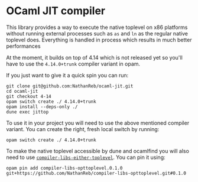 # OCaml JIT compiler

This library provides a way to execute the native toplevel on x86 platforms without
running external processes such as `as` and `ln` as the regular native toplevel does.
Everything is handled in process which results in much better performances

At the moment, it builds on top of 4.14 which is not released yet so you'll have
to use the `4.14.0+trunk` compiler variant in opam.

If you just want to give it a quick spin you can run:
```
git clone git@github.com:NathanReb/ocaml-jit.git
cd ocaml-jit
git checkout 4-14
opam switch create ./ 4.14.0+trunk
opam install --deps-only ./
dune exec jittop
```

To use it in your project you will need to use the above mentioned compiler variant.
You can create the right, fresh local switch by running:
```
opam switch create ./ 4.14.0+trunk
```

To make the native toplevel accessible by dune and ocamlfind you will also need to use
[`compiler-libs-either-toplevel`](https://github.com/NathanReb/compiler-libs-either-toplevel).
You can pin it using:
```
opam pin add compiler-libs-opttoplevel.0.1.0 git+https://github.com/NathanReb/compiler-libs-opttoplevel.git#0.1.0
```
